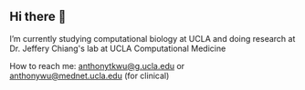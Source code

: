 ## Hi there 👋

I’m currently studying computational biology at UCLA and doing research at Dr. Jeffery Chiang's lab at UCLA Computational Medicine

How to reach me: anthonytkwu@g.ucla.edu or anthonywu@mednet.ucla.edu (for clinical)
